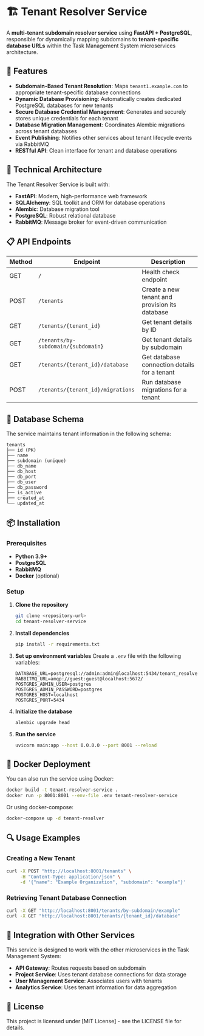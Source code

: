 # 🏗️ Tenant Resolver Service

A **multi-tenant subdomain resolver service** using **FastAPI + PostgreSQL**, responsible for dynamically mapping subdomains to **tenant-specific database URLs** within the Task Management System microservices architecture.

## 🚀 Features

- **Subdomain-Based Tenant Resolution**: Maps `tenant1.example.com` to appropriate tenant-specific database connections
- **Dynamic Database Provisioning**: Automatically creates dedicated PostgreSQL databases for new tenants
- **Secure Database Credential Management**: Generates and securely stores unique credentials for each tenant
- **Database Migration Management**: Coordinates Alembic migrations across tenant databases
- **Event Publishing**: Notifies other services about tenant lifecycle events via RabbitMQ
- **RESTful API**: Clean interface for tenant and database operations

## 🔧 Technical Architecture

The Tenant Resolver Service is built with:

- **FastAPI**: Modern, high-performance web framework
- **SQLAlchemy**: SQL toolkit and ORM for database operations
- **Alembic**: Database migration tool
- **PostgreSQL**: Robust relational database
- **RabbitMQ**: Message broker for event-driven communication

## 📋 API Endpoints

| Method | Endpoint | Description |
|--------|----------|-------------|
| GET | `/` | Health check endpoint |
| POST | `/tenants` | Create a new tenant and provision its database |
| GET | `/tenants/{tenant_id}` | Get tenant details by ID |
| GET | `/tenants/by-subdomain/{subdomain}` | Get tenant details by subdomain |
| GET | `/tenants/{tenant_id}/database` | Get database connection details for a tenant |
| POST | `/tenants/{tenant_id}/migrations` | Run database migrations for a tenant |

## 🔄 Database Schema

The service maintains tenant information in the following schema:

```
tenants
├── id (PK)
├── name
├── subdomain (unique)
├── db_name
├── db_host
├── db_port
├── db_user
├── db_password
├── is_active
├── created_at
└── updated_at
```

## 📦 Installation

### Prerequisites

- **Python 3.9+**
- **PostgreSQL**
- **RabbitMQ**
- **Docker** (optional)

### Setup

1. **Clone the repository**
   ```bash
   git clone <repository-url>
   cd tenant-resolver-service
   ```

2. **Install dependencies**
   ```bash
   pip install -r requirements.txt
   ```

3. **Set up environment variables**
   Create a `.env` file with the following variables:
   ```
   DATABASE_URL=postgresql://admin:admin@localhost:5434/tenant_resolver
   RABBITMQ_URL=amqp://guest:guest@localhost:5672/
   POSTGRES_ADMIN_USER=postgres
   POSTGRES_ADMIN_PASSWORD=postgres
   POSTGRES_HOST=localhost
   POSTGRES_PORT=5434
   ```

4. **Initialize the database**
   ```bash
   alembic upgrade head
   ```

5. **Run the service**
   ```bash
   uvicorn main:app --host 0.0.0.0 --port 8001 --reload
   ```

## 🐳 Docker Deployment

You can also run the service using Docker:

```bash
docker build -t tenant-resolver-service .
docker run -p 8001:8001 --env-file .env tenant-resolver-service
```

Or using docker-compose:

```bash
docker-compose up -d tenant-resolver
```

## 🔍 Usage Examples

### Creating a New Tenant

```bash
curl -X POST "http://localhost:8001/tenants" \
     -H "Content-Type: application/json" \
     -d '{"name": "Example Organization", "subdomain": "example"}'
```

### Retrieving Tenant Database Connection

```bash
curl -X GET "http://localhost:8001/tenants/by-subdomain/example" 
curl -X GET "http://localhost:8001/tenants/{tenant_id}/database"
```

## 🤝 Integration with Other Services

This service is designed to work with the other microservices in the Task Management System:

- **API Gateway**: Routes requests based on subdomain
- **Project Service**: Uses tenant database connections for data storage
- **User Management Service**: Associates users with tenants
- **Analytics Service**: Uses tenant information for data aggregation

## 📃 License

This project is licensed under [MIT License] - see the LICENSE file for details.